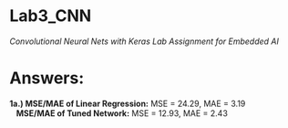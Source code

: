# Lab3_CNN

_Convolutional Neural Nets with Keras Lab Assignment for Embedded AI_

# Answers:

  **1a.)  MSE/MAE of Linear Regression:** MSE = 24.29, MAE = 3.19   
&nbsp;&nbsp; **MSE/MAE of Tuned Network:** MSE = 12.93, MAE = 2.43   
           
